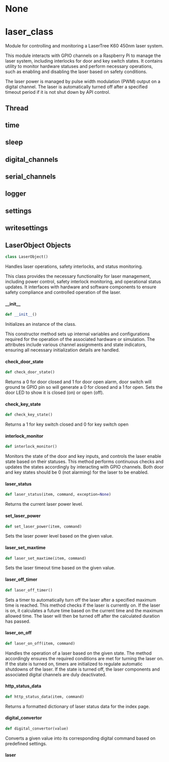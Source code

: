 # None

<a id="laser_class"></a>

# laser\_class

Module for controlling and monitoring a LaserTree K60 450nm laser system.

This module interacts with GPIO channels on a Raspberry Pi to manage the laser system,
including interlocks for door and key switch states. It contains utility to monitor
hardware statuses and perform necessary operations, such as enabling and disabling
the laser based on safety conditions.

The laser power is managed by pulse width modulation (PWM) output on a digital channel.
The laser is automatically turned off after a specified timeout period if it is not
shut down by API control.

<a id="laser_class.Thread"></a>

## Thread

<a id="laser_class.time"></a>

## time

<a id="laser_class.sleep"></a>

## sleep

<a id="laser_class.digital_channels"></a>

## digital\_channels

<a id="laser_class.serial_channels"></a>

## serial\_channels

<a id="laser_class.logger"></a>

## logger

<a id="laser_class.settings"></a>

## settings

<a id="laser_class.writesettings"></a>

## writesettings

<a id="laser_class.LaserObject"></a>

## LaserObject Objects

```python
class LaserObject()
```

Handles laser operations, safety interlocks, and status monitoring.

This class provides the necessary functionality for laser management, including
power control, safety interlock monitoring, and operational status updates. It
interfaces with hardware and software components to ensure safety compliance
and controlled operation of the laser.

<a id="laser_class.LaserObject.__init__"></a>

#### \_\_init\_\_

```python
def __init__()
```

Initializes an instance of the class.

This constructor method sets up internal variables and configurations required
for the operation of the associated hardware or simulation. The attributes
include various channel assignments and state indicators, ensuring all
necessary initialization details are handled.

<a id="laser_class.LaserObject.check_door_state"></a>

#### check\_door\_state

```python
def check_door_state()
```

Returns a 0 for door closed and 1 for door open alarm, door switch will ground te GPIO pin so will generate
a 0 for closed and a 1 for open. Sets the door LED to show it is closed (on) or open (off).

<a id="laser_class.LaserObject.check_key_state"></a>

#### check\_key\_state

```python
def check_key_state()
```

Returns a 1 for key switch closed and 0 for key switch open

<a id="laser_class.LaserObject.interlock_monitor"></a>

#### interlock\_monitor

```python
def interlock_monitor()
```

Monitors the state of the door and key inputs, and controls the laser enable
state based on their statuses. This method performs continuous checks and
updates the states accordingly by interacting with GPIO channels. Both door
and key states should be 0 (not alarming) for the laser to be enabled.

<a id="laser_class.LaserObject.laser_status"></a>

#### laser\_status

```python
def laser_status(item, command, exception=None)
```

Returns the current laser power level.

<a id="laser_class.LaserObject.set_laser_power"></a>

#### set\_laser\_power

```python
def set_laser_power(item, command)
```

Sets the laser power level based on the given value.

<a id="laser_class.LaserObject.laser_set_maxtime"></a>

#### laser\_set\_maxtime

```python
def laser_set_maxtime(item, command)
```

Sets the laser timeout time based on the given value.

<a id="laser_class.LaserObject.laser_off_timer"></a>

#### laser\_off\_timer

```python
def laser_off_timer()
```

Sets a timer to automatically turn off the laser after a specified maximum time is reached.
This method checks if the laser is currently on. If the laser is on, it calculates
a future time based on the current time and the maximum allowed time. The laser
will then be turned off after the calculated duration has passed.

<a id="laser_class.LaserObject.laser_on_off"></a>

#### laser\_on\_off

```python
def laser_on_off(item, command)
```

Handles the operation of a laser based on the given state. The method accordingly
ensures the required conditions are met for turning the laser on. If the state
is turned on, timers are initialized to regulate automatic shutdowns of the laser.
If the state is turned off, the laser components and associated digital channels
are duly deactivated.

<a id="laser_class.LaserObject.http_status_data"></a>

#### http\_status\_data

```python
def http_status_data(item, command)
```

Returns a formatted dictionary of laser status data for the index page.

<a id="laser_class.digital_convertor"></a>

#### digital\_convertor

```python
def digital_convertor(value)
```

Converts a given value into its corresponding digital command based on predefined
settings.

<a id="laser_class.laser"></a>

#### laser

